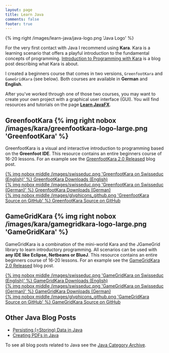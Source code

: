 ```yaml
---
layout: page
title: Learn Java
comments: false
footer: true
---
```

{% img right /images/learn-java/java-logo.png 'Java Logo' %}

For the very first contact with Java I recommend using **Kara**. Kara is a learning scenario that offers a playful introduction to the fundamental concepts of programming. [Introduction to Programming with Kara](/blog/2012/10/02/introduction-to-programming-with-kara/) is a blog post describing what Kara is about.

I created a beginners course that comes in two versions, `GreenfootKara` and `GameGridKara` (see below).  Both courses are available in **German** and **English**.

After you've worked through one of those two courses, you may want to create your own project with a graphical user interface (GUI). You will find resources and tutorials on the page [**Learn JavaFX**](/projects/learn-javafx). 


## GreenfootKara {% img right nobox /images/kara/greenfootkara-logo-large.png 'GreenfootKara' %} ##
GreenfootKara is a visual and interactive introduction to programming based on the **Greenfoot IDE**. This resource contains an entire beginners course of 16-20 lessons. For an example see the [GreenfootKara 2.0 Released](/blog/2012/10/03/greenfootkara-2-0-released/) blog post.

[{% img nobox middle /images/swisseduc.png 'GreenfootKara on Swisseduc (English)' %} GreenfootKara Downloads (English)](http://www.swisseduc.ch/informatik/karatojava/greenfootkara/greenfootkara-english.html)   
[{% img nobox middle /images/swisseduc.png 'GreenfootKara on Swisseduc (German)' %} GreenfootKara Downloads (German)](http://www.swisseduc.ch/informatik/karatojava/greenfootkara/index.html)   
[{% img nobox middle /images/glyphicons_github.png 'GreenfootKara Source on GitHub' %} GreenfootKara Source on GitHub](https://github.com/marcojakob/greenfoot-kara)


## GameGridKara {% img right nobox /images/kara/gamegridkara-logo-large.png 'GameGridKara' %} ##
GameGridKara is a combination of the mini-world Kara and the JGameGrid library to learn introductory programming. All scenarios can be used with **any IDE like Eclipse, Netbeans or BlueJ**. This resource contains an entire beginners course of 16-20 lessons. For an example see the [GameGridKara 2.0 Released](/blog/2012/10/03/gamegridkara-2-0-released/) blog post.

[{% img nobox middle /images/swisseduc.png 'GameGridKara on Swisseduc (English)' %} GameGridKara Downloads (English)](http://www.swisseduc.ch/informatik/karatojava/gamegridkara/gamegridkara-english.html)   
[{% img nobox middle /images/swisseduc.png 'GameGridKara on Swisseduc (German)' %} GameGridKara Downloads (German)](http://www.swisseduc.ch/informatik/karatojava/gamegridkara/index.html)   
[{% img nobox middle /images/glyphicons_github.png 'GameGridKara Source on GitHub' %} GameGridKara Source on GitHub](https://github.com/marcojakob/gamegrid-kara)


## Other Java Blog Posts ##
* [Persisting (=Storing) Data in Java](/blog/2012/12/13/persisting-data-in-java/)
* [Creating PDFs in Java](/blog/2012/12/13/creating-pdfs-in-java/)

To see all blog posts related to Java see the [Java Category Archive](/blog/archives/java/).